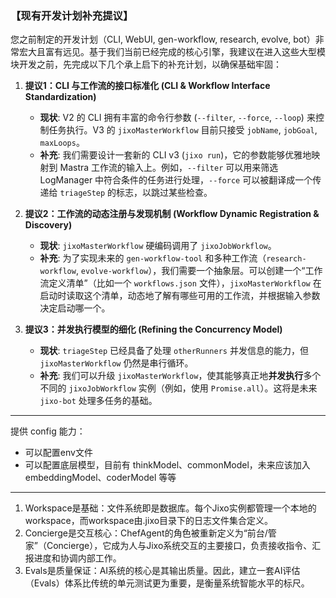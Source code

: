 ### **【现有开发计划补充提议】**

您之前制定的开发计划（CLI, WebUI, gen-workflow, research, evolve, bot）非常宏大且富有远见。基于我们当前已经完成的核心引擎，我建议在进入这些大型模块开发之前，先完成以下几个承上启下的补充计划，以确保基础牢固：

1.  **提议1：CLI 与工作流的接口标准化 (CLI & Workflow Interface Standardization)**
    - **现状**: V2 的 CLI 拥有丰富的命令行参数 (`--filter`, `--force`, `--loop`) 来控制任务执行。V3 的 `jixoMasterWorkflow` 目前只接受 `jobName`, `jobGoal`, `maxLoops`。
    - **补充**: 我们需要设计一套新的 CLI v3 (`jixo run`)，它的参数能够优雅地映射到 Mastra 工作流的输入上。例如，`--filter` 可以用来筛选 LogManager 中符合条件的任务进行处理，`--force` 可以被翻译成一个传递给 `triageStep` 的标志，以跳过某些检查。

2.  **提议2：工作流的动态注册与发现机制 (Workflow Dynamic Registration & Discovery)**
    - **现状**: `jixoMasterWorkflow` 硬编码调用了 `jixoJobWorkflow`。
    - **补充**: 为了实现未来的 `gen-workflow-tool` 和多种工作流（`research-workflow`, `evolve-workflow`），我们需要一个抽象层。可以创建一个“工作流定义清单”（比如一个 `workflows.json` 文件），`jixoMasterWorkflow` 在启动时读取这个清单，动态地了解有哪些可用的工作流，并根据输入参数决定启动哪一个。

3.  **提议3：并发执行模型的细化 (Refining the Concurrency Model)**
    - **现状**: `triageStep` 已经具备了处理 `otherRunners` 并发信息的能力，但 `jixoMasterWorkflow` 仍然是串行循环。
    - **补充**: 我们可以升级 `jixoMasterWorkflow`，使其能够真正地**并发执行**多个不同的 `jixoJobWorkflow` 实例（例如，使用 `Promise.all`）。这将是未来 `jixo-bot` 处理多任务的基础。

---

提供 config 能力：

- 可以配置env文件
- 可以配置底层模型，目前有 thinkModel、commonModel，未来应该加入 embeddingModel、coderModel 等等

---

1. Workspace是基础：文件系统即是数据库。每个Jixo实例都管理一个本地的workspace，而workspace由.jixo目录下的日志文件集合定义。
2. Concierge是交互核心：ChefAgent的角色被重新定义为“前台/管家”（Concierge），它成为人与Jixo系统交互的主要接口，负责接收指令、汇报进度和协调内部工作。
3. Evals是质量保证：AI系统的核心是其输出质量。因此，建立一套AI评估（Evals）体系比传统的单元测试更为重要，是衡量系统智能水平的标尺。
